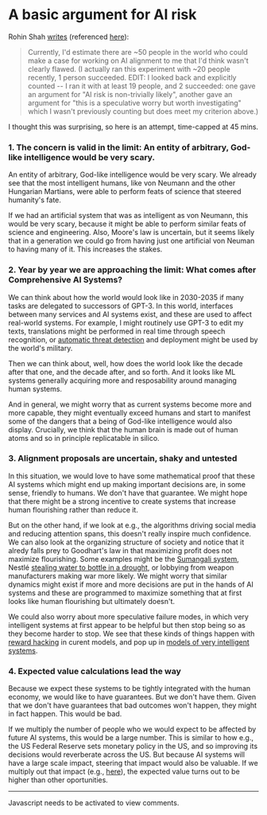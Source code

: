 A basic argument for AI risk
============================

Rohin Shah [writes](https://www.lesswrong.com/posts/bkpZHXMJx3dG5waA7/ways-to-buy-time?commentId=jropYhtAW72zfHRBr) (referenced [here](https://forum.effectivealtruism.org/posts/2S3CHPwaJBE5h8umW/read-the-sequences)):

> Currently, I'd estimate there are ~50 people in the world who could make a case for working on AI alignment to me that I'd think wasn't clearly flawed. (I actually ran this experiment with ~20 people recently, 1 person succeeded. EDIT: I looked back and explicitly counted -- I ran it with at least 19 people, and 2 succeeded: one gave an argument for "AI risk is non-trivially likely", another gave an argument for "this is a speculative worry but worth investigating" which I wasn't previously counting but does meet my criterion above.)

I thought this was surprising, so here is an attempt, time-capped at 45 mins.

### 1. The concern is valid in the limit: An entity of arbitrary, God-like intelligence would be very scary.

An entity of arbitrary, God-like intelligence would be very scary. We already see that the most intelligent humans, like von Neumann and the other Hungarian Martians, were able to perform feats of science that steered humanity's fate.

If we had an artificial system that was as intelligent as von Neumann, this would be very scary, because it might be able to perform similar feats of science and engineering. Also, Moore's law is uncertain, but it seems likely that in a generation we could go from having just one artificial von Neuman to having many of it. This increases the stakes.

### 2. Year by year we are approaching the limit: What comes after Comprehensive AI Systems?

We can think about how the world would look like in 2030-2035 if many tasks are delegated to successors of GPT-3. In this world, interfaces between many services and AI systems exist, and these are used to affect real-world systems. For example, I might routinely use GPT-3 to edit my texts, translations might be performed in real time through speech recognition, or [automatic threat detection](https://www.lesswrong.com/posts/vDvKWdCCNo9moNcMr/us-military-global-information-dominance-experiments) and deployment might be used by the world's military.

Then we can think about, well, how does the world look like the decade after that one, and the decade after, and so forth. And it looks like ML systems generally acquiring more and resposability around managing human systems.

And in general, we might worry that as current systems become more and more capable, they might eventually exceed humans and start to manifest some of the dangers that a being of God-like intelligence would also display. Crucially, we think that the human brain is made out of human atoms and so in principle replicatable in silico. 

### 3. Alignment proposals are uncertain, shaky and untested

In this situation, we would love to have some mathematical proof that these AI systems which might end up making important decisions are, in some sense, friendly to humans. We don't have that guarantee. We might hope that there might be a strong incentive to create systems that increase human flourishing rather than reduce it. 

But on the other hand, if we look at e.g., the algorithms driving social media and reducing attention spans, this doesn't really inspire much confidence. We can also look at the organizing structure of society and notice that it alredy falls prey to Goodhart's law in that maximizing profit does not maximize flourishing. Some examples might be the [Sumangali system](https://en.wikipedia.org/wiki/Sumangali_%28child_labour%29), Nestlé [stealing water to bottle in a drought](https://www.theguardian.com/us-news/2021/apr/27/california-nestle-water-san-bernardino-forest-drought), or lobbying from weapon manufacturers making war more likely. We might worry that similar dynamics might exist if more and more decisions are put in the hands of AI systems and these are programmed to maximize something that at first looks like human flourishing but ultimately doesn't.

We could also worry about more speculative failure modes, in which very intelligent systems at first appear to be helpful but then stop being so as they become harder to stop. We see that these kinds of things happen with [reward hacking](https://docs.google.com/spreadsheets/d/e/2PACX-1vRPiprOaC3HsCf5Tuum8bRfzYUiKLRqJmbOoC-32JorNdfyTiRRsR7Ea5eWtvsWzuxo8bjOxCG84dAg/pubhtml) in curent models, and pop up in [models of very intelligent systems](https://www.lesswrong.com/posts/nyCHnY7T5PHPLjxmN/open-question-are-minimal-circuits-daemon-free). 

### 4. Expected value calculations lead the way

Because we expect these systems to be tightly integrated with the human economy, we would like to have guarantees. But we don't have them. Given that we don't have guarantees that bad outcomes won't happen, they might in fact happen. This would be bad.

If we multiply the number of people who we would expect to be affected by future AI systems, this would be a large number. This is similar to how e.g., the US Federal Reserve sets monetary policy in the US, and so improving its decisions would reverberate across the US. But because AI systems will have a large scale impact, steering that impact would also be valuable. If we multiply out that impact (e.g., [here](https://www.beguide.org/hostile-artificial-intelligence.html)), the expected value turns out to be higher than other oportunities.


---

<p><section id="isso-thread">
  <noscript>Javascript needs to be activated to view comments.</noscript>
</section></p>
